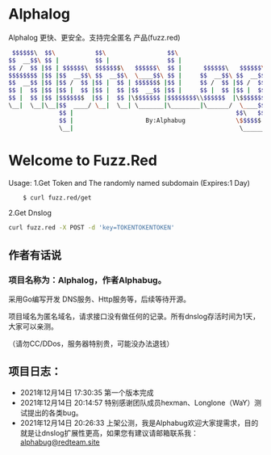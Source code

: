 # Alphalog
Alphalog 更快、更安全。支持完全匿名 产品(fuzz.red)

```bash
 $$$$$$\  $$\           $$\                 $$\                          
$$  __$$\ $$ |          $$ |                $$ |                         
$$ /  $$ |$$ | $$$$$$\  $$$$$$$\   $$$$$$\  $$ |      $$$$$$\   $$$$$$\  
$$$$$$$$ |$$ |$$  __$$\ $$  __$$\  \____$$\ $$ |     $$  __$$\ $$  __$$\ 
$$  __$$ |$$ |$$ /  $$ |$$ |  $$ | $$$$$$$ |$$ |     $$ /  $$ |$$ /  $$ |
$$ |  $$ |$$ |$$ |  $$ |$$ |  $$ |$$  __$$ |$$ |     $$ |  $$ |$$ |  $$ |
$$ |  $$ |$$ |$$$$$$$  |$$ |  $$ |\$$$$$$$ |$$$$$$$$\\$$$$$$  |\$$$$$$$ |
\__|  \__|\__|$$  ____/ \__|  \__| \_______|\________|\______/  \____$$ |
              $$ |                                             $$\   $$ |
              $$ |                    By:Alphabug              \$$$$$$  |
              \__|                                              \______/
```


# Welcome to Fuzz.Red #
Usage:
1.Get Token and The randomly named subdomain (Expires:1 Day)
  
```bash
	$ curl fuzz.red/get
```

2.Get Dnslog
  
```bash
curl fuzz.red -X POST -d 'key=TOKENTOKENTOKEN'
```



## 作者有话说

###  项目名称为：Alphalog，作者Alphabug。
采用Go编写开发 DNS服务、Http服务等，后续等待开源。

项目域名为匿名域名，请求接口没有做任何的记录。所有dnslog存活时间为1天，大家可以亲测。

（请勿CC/DDos，服务器特别贵，可能没办法退钱）
       
## 项目日志：
- 2021年12月14日 17:30:35 第一个版本完成
- 2021年12月14日 20:14:57 特别感谢团队成员hexman、Longlone（WaY）测试提出的各类bug。
- 2021年12月14日 20:26:33 上架公测，我是Alphabug欢迎大家提需求，目的就是让dnslog扩展性更高，如果您有建议请邮箱联系我：alphabug@redteam.site
